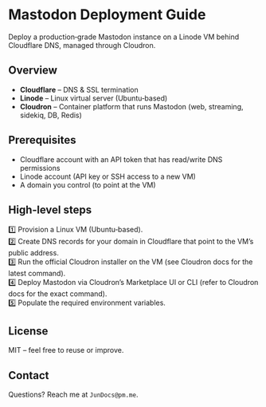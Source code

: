 # Mastodon Deployment Guide
Deploy a production‑grade Mastodon instance on a Linode VM behind Cloudflare DNS, managed through Cloudron.

## Overview
- **Cloudflare** – DNS & SSL termination  
- **Linode** – Linux virtual server (Ubuntu‑based)  
- **Cloudron** – Container platform that runs Mastodon (web, streaming, sidekiq, DB, Redis)

## Prerequisites
- Cloudflare account with an API token that has read/write DNS permissions  
- Linode account (API key or SSH access to a new VM)  
- A domain you control (to point at the VM)  

## High‑level steps
1️⃣ Provision a Linux VM (Ubuntu‑based).  
2️⃣ Create DNS records for your domain in Cloudflare that point to the VM’s public address.  
3️⃣ Run the official Cloudron installer on the VM (see Cloudron docs for the latest command).  
4️⃣ Deploy Mastodon via Cloudron’s Marketplace UI or CLI (refer to Cloudron docs for the exact command).  
5️⃣ Populate the required environment variables.

## License
MIT – feel free to reuse or improve.

## Contact
Questions? Reach me at `JunDocs@pm.me`.
